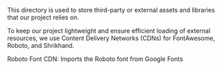 This directory is used to store third-party or external assets and libraries that our project relies on.

To keep our project lightweight and ensure efficient loading of external resources, we use Content Delivery Networks (CDNs) for FontAwesome, Roboto, and Shrikhand.

Roboto Font CDN: Imports the Roboto font from Google Fonts
